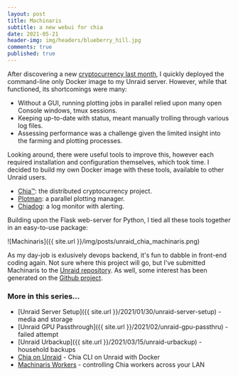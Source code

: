 ```yaml
---
layout: post
title: Machinaris
subtitle: a new webui for chia
date: 2021-05-21
header-img: img/headers/blueberry_hill.jpg
comments: true
published: true
---
```


After discovering a new [cryptocurrency last month]({{site.url}}/04/30/unraid-chia-plotting-farming/), I quickly deployed the command-line only Docker image to my Unraid server.  However, while that functioned, its shortcomings were many:

* Without a GUI, running plotting jobs in parallel relied upon many open Console windows, tmux sessions.
* Keeping up-to-date with status, meant manually trolling through various log files.
* Assessing performance was a challenge given the limited insight into the farming and plotting processes.

Looking around, there were useful tools to improve this, however each required installation and configuration themselves, which took time.  I decided to build my own Docker image with these tools, available to other Unraid users.  

* [Chia™](https://www.chia.net/): the distributed cryptocurrency project.
* [Plotman](https://github.com/ericaltendorf/plotman): a parallel plotting manager.
* [Chiadog](https://github.com/martomi/chiadog): a log monitor with alerting.

Building upon the Flask web-server for Python, I tied all these tools together in an easy-to-use package:

![Machinaris]({{ site.url }}/img/posts/unraid_chia_machinaris.png)

As my day-job is exlusively devops backend, it's fun to dabble in front-end coding again.  Not sure where this project will go, but I've submitted Machinaris to the [Unraid repository](https://forums.unraid.net/topic/108896-support-machinaris-chia-cryptocurrency-farming-plotman-plotting-unraid-webui/). As well, some interest has been generated on the [Github project](https://github.com/guydavis/machinaris).

### More in this series...
* [Unraid Server Setup]({{ site.url }}/2021/01/30/unraid-server-setup) - media and storage
* [Unraid GPU Passthrough]({{ site.url }}/2021/02/unraid-gpu-passthru) - failed attempt
* [Unraid Urbackup]({{ site.url }}/2021/03/15/unraid-urbackup) - household backups
* [Chia on Unraid]({{site.url}}/2021/04/30/unraid-chia-plotting-farming/) - Chia CLI on Unraid with Docker
* [Machinaris Workers]({{site.url}}/2021/06/29/machinaris-distributed/) - controlling Chia workers across your LAN
